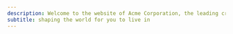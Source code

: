 ```yaml
---
description: Welcome to the website of Acme Corporation, the leading creator of digital shapes on the planet, providing precise shape creations that are ready to use.
subtitle: shaping the world for you to live in
---
```

